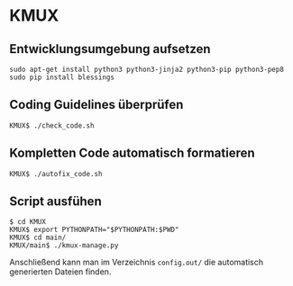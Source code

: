 # KMUX

## Entwicklungsumgebung aufsetzen

```
sudo apt-get install python3 python3-jinja2 python3-pip python3-pep8
sudo pip install blessings
```

## Coding Guidelines überprüfen

```
KMUX$ ./check_code.sh
```

## Kompletten Code automatisch formatieren

```
KMUX$ ./autofix_code.sh
```

## Script ausfühen

```
$ cd KMUX
KMUX$ export PYTHONPATH="$PYTHONPATH:$PWD"
KMUX$ cd main/
KMUX/main$ ./kmux-manage.py
```

Anschließend kann man im Verzeichnis ``config.out/`` die automatisch generierten Dateien finden.
